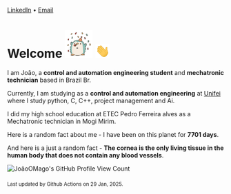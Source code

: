 [LinkedIn](https://www.linkedin.com/in/joão-pedro-gozzoli-b95641301/) &bull;
[Email](joaopedrogozzoli@gmail.com)

# Welcome <img src="happy.gif" height="64px" /> <img src="wave.gif" height="32px" />

I am João, a  **control and automation engineering student** and **mechatronic technician** based in Brazil Br.

Currently, I am studying as a **control and automation engineering** at [Unifei](https://unifei.edu.br) where I study python, C, C++, project management and Ai.

I did my high school education at ETEC Pedro Ferreira alves as a Mechatronic technician in Mogi Mirim.

Here is a random fact about me - I have been on this planet for **7701 days**.

And here is a just a random fact -  **The cornea is the only living tissue in the human body that does not contain any blood vessels**.

![JoãoOMago's GitHub Profile View Count](https://komarev.com/ghpvc/?username=JoaoOMago)

<sub>Last updated by Github Actions on 29 Jan, 2025.</sub>
